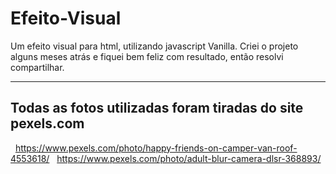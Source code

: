 # Efeito-Visual

Um efeito visual para html, utilizando javascript Vanilla.
Criei o projeto alguns meses atrás e fiquei bem feliz com resultado, então resolvi compartilhar.

---
Todas as fotos utilizadas foram tiradas do site pexels.com
---
&nbsp;
https://www.pexels.com/photo/happy-friends-on-camper-van-roof-4553618/
&nbsp;
https://www.pexels.com/photo/adult-blur-camera-dlsr-368893/

